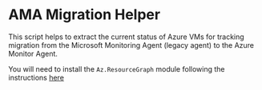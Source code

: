 # AMA Migration Helper

This script helps to extract the current status of Azure VMs for tracking migration from the Microsoft Monitoring Agent (legacy agent) to the Azure Monitor Agent.

You will need to install the `Az.ResourceGraph` module following the instructions [here](https://learn.microsoft.com/en-us/azure/governance/resource-graph/first-query-powershell#optional-module-installation)